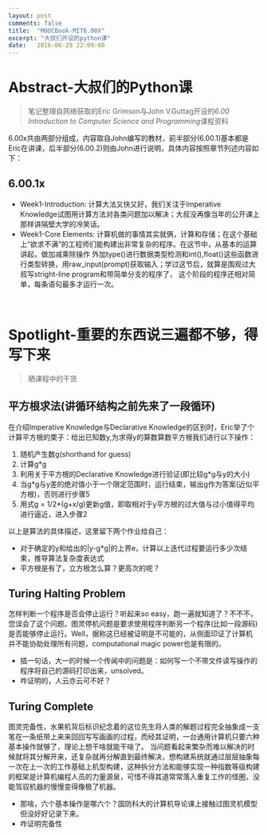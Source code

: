 ```yaml
---
layout: post
comments: false
title:  "MOOCBook-MIT6.00X"
excerpt: "大叔们开设的python课"
date:   2016-06-29 22:09:00
---
```


# Abstract-大叔们的Python课
> 笔记整理自网络获取的Eric Grimson与John V.Guttag开设的*6.00	Introduction	to Computer Science	and Programming*课程资料

6.00x共由两部分组成，内容取自John编写的教材，前半部分(6.00.1)基本都是Eric在讲课，后半部分(6.00.2)则由John进行说明，具体内容按照章节列述内容如下：

## 6.00.1x
+ Week1-Introduction: 计算大法又快又好，我们关注于Imperative Knowledge试图用计算方法对各类问题加以解决；大叔没再像当年的公开课上那样讲隔壁大学的冷笑话。
+ Week1-Core Elements: 计算机做的事情其实就俩，计算和存储；在这个基础上“欲求不满”的工程师们能构建出非常复杂的程序。在这节中，从基本的运算讲起，做加减乘除操作
外加type()进行数据类型检测和int(),float()这些函数进行类型转换，用raw_input(prompt)获取输入；学过这节后，就算是围观过大叔写stright-line program和带简单分支的程序了，
这个阶段的程序还相对简单，每条语句最多才运行一次。

<br />

# Spotlight-重要的东西说三遍都不够，得写下来
> 晒课程中的干货

## 平方根求法(讲循环结构之前先来了一段循环)
在介绍Imperative Knowledge与Declarative Knowledge的区别时，Eric举了个计算平方根的栗子：给出已知数y,为求得y的算数算数平方根我们进行以下操作：
  
  1. 随机产生数g(shorthand for guess)
  2. 计算g*g
  3. 利用关于平方根的Declarative Knowledge进行验证(即比较g*g与y的大小)
  4. 当g*g与y差的绝对值小于一个限定范围时，运行结束，输出g作为答案(近似平方根)，否则进行步骤5
  5. 用式g = 1/2*(g+x/g)更新g值，即取相对于y平方根的过大值与过小值得平均进行逼近，进入步骤2

以上是算法的具体描述，这里留下两个作业给自己：
  + 对于确定的y和给出的|y-g*g|的上界e，计算以上迭代过程要运行多少次结束，推导算法复杂度表达式
  + 平方根是有了，立方根怎么算？更高次的呢？
  
## Turing Halting Problem
怎样判断一个程序是否会停止运行？听起来so easy，跑一遍就知道了？不不不，您误会了这个问题。图灵停机问题是要求使用程序判断另一个程序(比如一段源码)
是否能够停止运行。Well，据称这已经被证明是不可能的，从侧面印证了计算机并不能协助处理所有问题，computational magic power也是有限的。
  
  + 插一句话，大一的时候一个传闻中的问题是：如何写一个不带文件读写操作的程序将自己的源码打印出来，unsolved。
  + 咋证明的，人云亦云可不好？  


## Turing Complete
图灵完备性，水果机背后标识纪念着的这位先生将人类的解题过程完全抽象成一支笔在一条纸带上来来回回写写画画的过程，而经其证明，一台通用计算机只要六种基本操作就够了，理论上想干啥就能干啥了。
当问题看起来繁杂而难以解决的时候就将其分解开来，还复杂就再分解直到最终解决，想构建系统就通过层层抽象每一次在上一次的工作基础上机型构建，这种拆分方法和能够实现一种指数等级构建的框架是计算机编程人员的力量源泉，可惜不得其道常常落入重复工作的怪圈，没能驾驭机器的慢慢变得像极了机器。
  
  + 那啥，六个基本操作是哪六个？国防科大的计算机导论课上接触过图灵机模型但没好好记录下来。
  + 咋证明完备性
